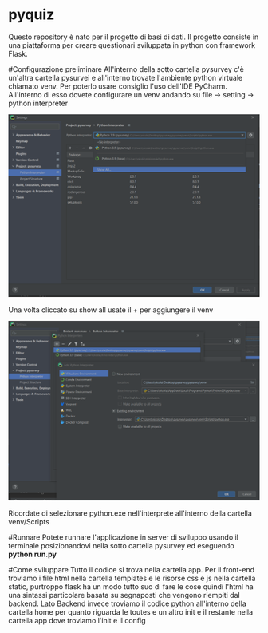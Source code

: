 # pyquiz
Questo repository è nato per il progetto di basi di dati. Il progetto consiste in una piattaforma per creare questionari sviluppata in python con framework Flask.

#Configurazione preliminare
All'interno della sotto cartella pysurvey c'è un'altra cartella pysurvei e all'interno trovate l'ambiente python virtuale chiamato venv.
Per poterlo usare consiglio l'uso dell'IDE PyCharm. All'interno di esso dovete configurare un venv andando su file -> setting -> python interpreter

![img.png](docs/venv-1.png)

Una volta cliccato su show all usate il + per aggiungere il venv

![img1.png](docs/venv-2.png)

Ricordate di selezionare python.exe nell'interprete all'interno della cartella venv/Scripts

#Runnare
Potete runnare l'applicazione in server di sviluppo usando il terminale posizionandovi nella sotto cartella pysurvey ed eseguendo **python run.py**

#Come sviluppare
Tutto il codice si trova nella cartella app. Per il front-end troviamo i file html nella cartella templates e le risorse css e js nella cartella static, purtroppo flask ha un modo tutto suo di fare le cose quindi l'html ha una sintassi particolare basata su segnaposti che vengono riempiti dal backend.
Lato Backend invece troviamo il codice python all'interno della cartella home per quanto riguarda le toutes e un altro init e il restante nella cartella app dove troviamo l'init e il config